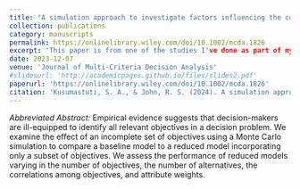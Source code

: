 ```yaml
---
title: "A simulation approach to investigate factors influencing the cost of omitted objectives in multiattribute models"
collection: publications
category: manuscripts
permalink: https://onlinelibrary.wiley.com/doi/10.1002/mcda.1826
excerpt: 'This paper is from one of the studies I've done as part of my PhD thesis.'
date: 2023-12-07
venue: 'Journal of Multi‐Criteria Decision Analysis'
#slidesurl: 'http://academicpages.github.io/files/slides2.pdf'
paperurl: 'https://onlinelibrary.wiley.com/doi/10.1002/mcda.1826'
citation: 'Kusumastuti, S. A., & John, R. S. (2024). A simulation approach to investigate factors influencing the cost of omitted objectives in multiattribute models. <I>Journal of Multi‐Criteria Decision Analysis, 31</I>(1-2), e1826. https://doi.org/10.1002/mcda.1826'
---
```

<I>Abbreviated Abstract:</i> Empirical evidence suggests that decision-makers are ill-equipped to identify all relevant objectives in a decision problem. We examine the effect of an incomplete set of objectives using a Monte Carlo simulation to compare a baseline model to a reduced model incorporating only a subset of objectives. We assess the performance of reduced models varying in the number of objectives, the number of alternatives, the correlations among objectives, and attribute weights. 
